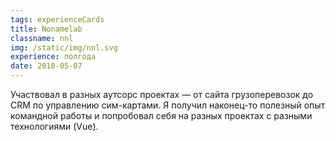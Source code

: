 ```yaml
---
tags: experienceCards
title: Nonamelab
classname: nnl
img: /static/img/nnl.svg
experience: полгода
date: 2018-05-07
---
```

Участвовал в разных аутсорс проектах — от сайта грузоперевозок до CRM по управлению сим-картами. Я получил наконец-то полезный опыт командной работы и попробовал себя на разных проектах с разными технологиями (Vue).
